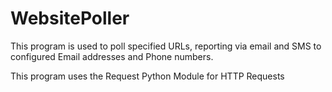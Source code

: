 # WebsitePoller

This program is used to poll specified URLs, reporting via email and SMS to configured Email addresses and Phone numbers.

This program uses the Request Python Module for HTTP Requests

